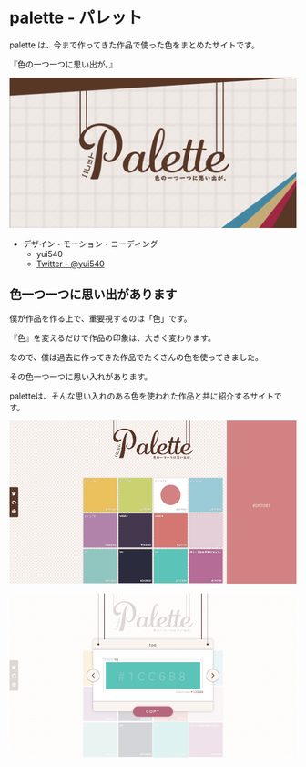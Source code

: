 # palette - パレット

palette は、今まで作ってきた作品で使った色をまとめたサイトです。

『色の一つ一つに思い出が。』

![ogp](./res/ogp.png)

- デザイン・モーション・コーディング
  - yui540
  - [Twitter - @yui540](https://twitter.com/yui540)

## 色一つ一つに思い出があります

僕が作品を作る上で、重要視するのは「色」です。

『色』を変えるだけで作品の印象は、大きく変わります。

なので、僕は過去に作ってきた作品でたくさんの色を使ってきました。

その色一つ一つに思い入れがあります。

paletteは、そんな思い入れのある色を使われた作品と共に紹介するサイトです。

![1](./res/1.png)

![2](./res/2.png)
